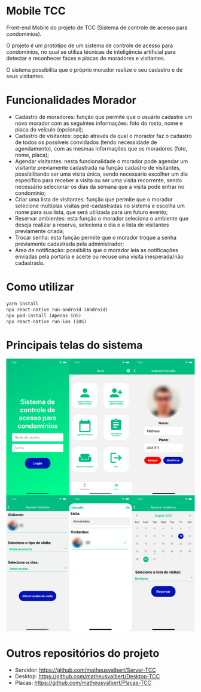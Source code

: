 # Mobile TCC

Front-end Mobile do projeto de TCC (Sistema de controle de acesso para condomínios).

O projeto é um protótipo de um sistema de controle de acesso para condomínios, no qual se utiliza técnicas de inteligência artificial para detectar e reconhecer faces e placas de moradores e visitantes.

O sistema possibilita que o próprio morador realize o seu cadastro e de seus visitantes.

# Funcionalidades Morador

- Cadastro de moradores: função que permite que o usuário cadastre um novo morador com as seguintes informações: foto do rosto, nome e placa do veículo (opcional);
- Cadastro de visitantes: opção através da qual o morador faz o cadastro de todos os possíveis convidados (tendo necessidade de agendamento), com as mesmas informações que os moradores (foto, nome, placa);
- Agendar visitantes: nesta funcionalidade o morador pode agendar um visitante previamente cadastrada na função cadastro de visitantes, possibilitando ser uma visita única, sendo necessário escolher um dia específico para receber a visita ou ser uma visita recorrente, sendo necessário selecionar os dias da semana que a visita pode entrar no condomínio;
- Criar uma lista de visitantes: função que permite que o morador selecione múltiplas visitas pré-cadastradas no sistema e escolha um nome para sua lista, que será utilizada para um futuro evento;
- Reservar ambientes: esta função o morador seleciona o ambiente que deseja realizar a reserva, seleciona o dia e a lista de visitantes previamente criada;
- Trocar senha: esta função permite que o morador troque a senha previamente cadastrada pela administrador;
- Área de notificação: possibilita que o morador leia as notificações enviadas pela portaria e aceite ou recuse uma visita inesperada/não cadastrada.

# Como utilizar
```
yarn install
npx react-native run-android (Android)
npx pod-install (Apenas iOS)
npx react-native run-ios (iOS)
```

# Principais telas do sistema

<p align="center">
  <img src="https://github.com/matheusvalbert/Mobile-TCC/blob/master/telas.png" />
</p>

# Outros repositórios do projeto

- Servidor: https://github.com/matheusvalbert/Server-TCC
- Desktop: https://github.com/matheusvalbert/Desktop-TCC
- Placas: https://github.com/matheusvalbert/Placas-TCC
